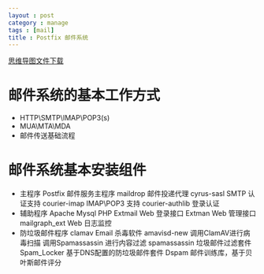 ```yaml
---
layout : post
category : manage
tags : [mail]
title : Postfix 邮件系统
---
```

[思维导图文件下载](#)
# 邮件系统的基本工作方式
- HTTP\SMTP\IMAP\POP3(s)
- MUA\MTA\MDA
- 邮件传送基础流程
# 邮件系统基本安装组件
- 主程序
        Postfix
        邮件服务主程序
        maildrop
        邮件投递代理
        cyrus-sasl
        SMTP 认证支持
        courier-imap
        IMAP\POP3 支持
        courier-authlib
        登录认证
- 辅助程序
        Apache
        Mysql
        PHP
        Extmail
        Web 登录接口
        Extman
        Web 管理接口
        mailgraph_ext
        Web 日志监控
- 防垃圾邮件程序
        clamav
        Email 杀毒软件
        amavisd-new
        调用ClamAV进行病毒扫描
        调用Spamassassin 进行内容过滤
        spamassassin
        垃圾邮件过滤套件
        Spam_Locker
        基于DNS配置的防垃圾邮件套件
        Dspam
        邮件训练库，基于贝叶斯邮件评分